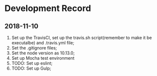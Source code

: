 # Development Record

## 2018-11-10

1. Set up the TravisCI, set up the travis.sh script(remember to make it be executalbe) and .travis.yml file;
2. Set the .gitignore files;
3. Set the node version as 10.13.0;
4. Set up Mocha test environment
5. TODO: Set up eslint;
6. TODO: Set up Gulp;